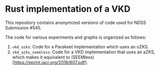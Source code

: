 # Rust implementation of a VKD

This repository contains anonymized versions of code used for NDSS Submission #545.

The code for various experiments and graphs is organized as follows:

1. `vkd_ozks`: Code for a Parakeet implementation which uses an oZKS.
2. `vkd_azks_seemless`: Code for a VKD implementation that uses an aZKS, which makes it equivalent to (SEEMless)[https://eprint.iacr.org/2018/607.pdf].

